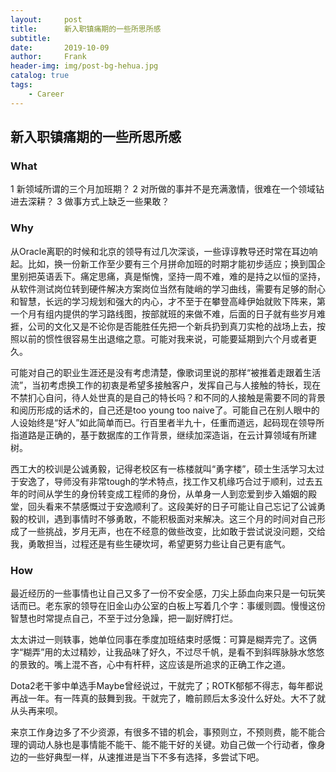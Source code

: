 ```yaml
---
layout:     post
title:      新入职镇痛期的一些所思所感
subtitle:  
date:       2019-10-09
author:     Frank
header-img: img/post-bg-hehua.jpg
catalog: true
tags:
	- Career
---
```


## 新入职镇痛期的一些所思所感

### What

1 新领域所谓的三个月加班期？
2 对所做的事并不是充满激情，很难在一个领域钻进去深耕？
3 做事方式上缺乏一些果敢？

### Why
从Oracle离职的时候和北京的领导有过几次深谈，一些谆谆教导还时常在耳边响起。比如，换一份新工作至少要有三个月拼命加班的时期才能初步适应；换到国企里别把英语丢下。痛定思痛，真是惭愧，坚持一周不难，难的是持之以恒的坚持，从软件测试岗位转到硬件解决方案岗位当然有陡峭的学习曲线，需要有足够的耐心和智慧，长远的学习规划和强大的内心，才不至于在攀登高峰伊始就败下阵来，第一个月有组内提供的学习路线图，按部就班的来做不难，后面的日子就有些岁月难捱，公司的文化又是不论你是否能胜任先把一个新兵扔到真刀实枪的战场上去，按照以前的惯性很容易生出退缩之意。可能对我来说，可能要延期到六个月或者更久。

可能对自己的职业生涯还是没有考虑清楚，像歌词里说的那样“被推着走跟着生活流”，当初考虑换工作的初衷是希望多接触客户，发挥自己与人接触的特长，现在不禁扪心自问，待人处世真的是自己的特长吗？和不同的人接触是需要不同的背景和阅历形成的话术的，自己还是too young too naive了。可能自己在别人眼中的人设始终是“好人”如此简单而已。行百里者半九十，任重而道远，起码现在领导所指道路是正确的，基于数据库的工作背景，继续加深造诣，在云计算领域有所建树。

西工大的校训是公诚勇毅，记得老校区有一栋楼就叫“勇字楼”，硕士生活学习太过于安逸了，导师没有非常tough的学术特点，找工作又机缘巧合过于顺利，过去五年的时间从学生的身份转变成工程师的身份，从单身一人到恋爱到步入婚姻的殿堂，回头看来不禁感慨过于安逸顺利了。这段美好的日子可能让自己忘记了公诚勇毅的校训，遇到事情时不够勇敢，不能积极面对来解决。这三个月的时间对自己形成了一些挑战，岁月无声，也在不经意的做些改变，比如敢于尝试说没问题，交给我，勇敢担当，过程还是有些生硬坎坷，希望更努力些让自己更有底气。

### How
最近经历的一些事情也让自己又多了一份不安全感，刀尖上舔血向来只是一句玩笑话而已。老东家的领导在旧金山办公室的白板上写着几个字：事缓则圆。慢慢这份智慧也时常提点自己，不至于过分急躁，把一副好牌打烂。

太太讲过一则轶事，她单位同事在季度加班结束时感慨：可算是糊弄完了。这俩字“糊弄”用的太过精妙，让我品味了好久，不过尽千帆，是看不到斜晖脉脉水悠悠的景致的。嘴上混不吝，心中有杆秤，这应该是所追求的正确工作之道。

Dota2老干爹中单选手Maybe曾经说过，干就完了；ROTK郁郁不得志，每年都说再战一年。有一阵真的鼓舞到我。干就完了，瞻前顾后太多没什么好处。大不了就从头再来呗。

来京工作身边多了不少资源，有很多不错的机会，事预则立，不预则费，能不能合理的调动人脉也是事情能不能干、能不能干好的关键。劝自己做一个行动者，像身边的一些好典型一样，从速推进是当下不多有选择，多尝试下吧。

